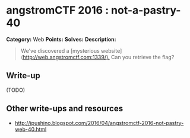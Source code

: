 # angstromCTF 2016 : not-a-pastry-40

**Category:** Web
**Points:**
**Solves:**
**Description:**

> We've discovered a [mysterious website](<http://web.angstromctf.com:1339/).> Can you retrieve the flag?

## Write-up

(TODO)

## Other write-ups and resources

* http://ipushino.blogspot.com/2016/04/angstromctf-2016-not-pastry-web-40.html
